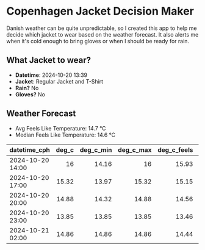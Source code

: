 
# Copenhagen Jacket Decision Maker

Danish weather can be quite unpredictable, so I created this app to help me decide which jacket to wear based on the weather forecast. 
It also alerts me when it's cold enough to bring gloves or when I should be ready for rain.

## What Jacket to wear?

- **Datetime**: 2024-10-20 13:39
- **Jacket**: Regular Jacket and T-Shirt
- **Rain?** No
- **Gloves?** No

## Weather Forecast
- Avg Feels Like Temperature: 14.7 °C
- Median Feels Like Temperature: 14.6 °C

| datetime_cph     |   deg_c |   deg_c_min |   deg_c_max |   deg_c_feels | weather   | wind   | rain   |
|:-----------------|--------:|------------:|------------:|--------------:|:----------|:-------|:-------|
| 2024-10-20 14:00 |   16    |       14.16 |       16    |         15.93 | Clouds    | High   | None   |
| 2024-10-20 17:00 |   15.32 |       13.97 |       15.32 |         15.15 | Clouds    | High   | None   |
| 2024-10-20 20:00 |   14.88 |       14.32 |       14.88 |         14.56 | Clouds    | High   | None   |
| 2024-10-20 23:00 |   13.85 |       13.85 |       13.85 |         13.46 | Clouds    | High   | None   |
| 2024-10-21 02:00 |   14.86 |       14.86 |       14.86 |         14.44 | Clouds    | High   | None   |
        
